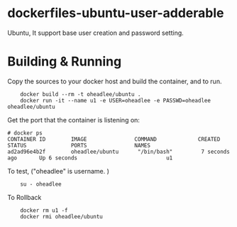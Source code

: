# dockerfiles-ubuntu-user-adderable
Ubuntu, It support base user creation and password setting.

# Building & Running

Copy the sources to your docker host and build the container, and to run.
```
	docker build --rm -t oheadlee/ubuntu .
	docker run -it --name u1 -e USER=oheadlee -e PASSWD=oheadlee oheadlee/ubuntu
```
Get the port that the container is listening on:

```
# docker ps
CONTAINER ID        IMAGE               COMMAND             CREATED             STATUS              PORTS               NAMES
ad2ad96e4b2f        oheadlee/ubuntu      "/bin/bash"         7 seconds ago       Up 6 seconds                            u1
```

To test, ("oheadlee" is username. )
```
	su - oheadlee
```
To Rollback
```
    docker rm u1 -f
    docker rmi oheadlee/ubuntu
```
